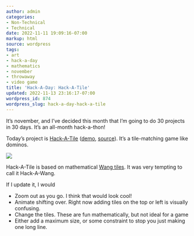 ```yaml
---
author: admin
categories:
- Non-Technical
- Technical
date: 2022-11-11 19:09:16-07:00
markup: html
source: wordpress
tags:
- art
- hack-a-day
- mathematics
- november
- throwaway
- video game
title: 'Hack-A-Day: Hack-A-Tile'
updated: 2022-11-13 23:16:17-07:00
wordpress_id: 874
wordpress_slug: hack-a-day-hack-a-tile
---
```

It’s november, and I’ve decided this month that I’m going to do 30 projects in 30 days. It’s an all-month hack-a-thon!

Today’s project is [Hack-A-Tile](https://tilde.za3k.com/hackaday/tile/) ([demo](https://tilde.za3k.com/hackaday/tile/), [source](https://github.com/za3k/day11_tile)). It’s a tile-matching game like dominos.

[![](https://blog.za3k.com/wp-content/uploads/2022/11/screenshot-10.png)](https://tilde.za3k.com/hackaday/tile/)

Hack-A-Tile is based on mathematical [Wang tiles](https://en.wikipedia.org/wiki/Wang_tile). It was very tempting to call it Hack-A-Wang.

If I update it, I would

-   Zoom out as you go. I think that would look cool!
-   Animate shifting over. Right now adding tiles on the top or left is visually confusing.
-   Change the tiles. These are fun mathematically, but not ideal for a game
-   Either add a maximum size, or some constraint to stop you just making one long line.
